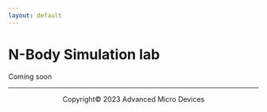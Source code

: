 ```yaml
---
layout: default
---
```


# N-Body Simulation lab

Coming soon 
<!--
## Introduction

An [N-body simulation](https://en.wikipedia.org/wiki/N-body_simulation) approximates the motion of particles that interact to each other through a physical force.

https://en.wikipedia.org/wiki/N-body_simulation


This lab is adapted from the Vitis Tutorials, for more detailed information check out [AI_Engine_Development/Design_Tutorials/08-n-body-simulator](https://github.com/Xilinx/Vitis-Tutorials/tree/2022.2/AI_Engine_Development/Design_Tutorials/08-n-body-simulator).

## Goal

# Design Overview

The N-Body Simulator is implemented on the [VCK5000 Versal Development Card](https://www.xilinx.com/products/boards-and-kits/vck5000.html) (XCVC1902 Versal ACAP device). It consists of PL HLS datamover kernels from the Vitis Utility Library (m2s_x2 and s2m_x4), custom HLS kernels that enable packet switching (packet_sender and packet_receiver), and a 400 tile AI Engine design. Additionally, the design consists of host applications that enable the entire design, verify the data coming out of the AI Engine, and run the design for multiple timesteps.


## Steps

### Run make

The xclbin container is build via a Makefile flow.
-->
---------------------------------------
<p align="center">Copyright&copy; 2023 Advanced Micro Devices</p>